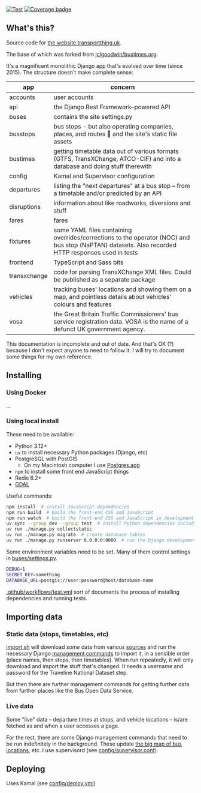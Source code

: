 [![Test](https://github.com/TimesBus/dev.timesbus.org/actions/workflows/test.yml/badge.svg)](https://github.com/TimesBus/dev.timesbus.org/actions/workflows/test.yml/badge.svg)
[![Coverage badge](https://raw.githubusercontent.com/TimesBus/dev.timesbus.org/python-coverage-comment-action-data/badge.svg)](https://htmlpreview.github.io/?https://github.com/TimesBus/dev.timesbus.org/blob/python-coverage-comment-action-data/htmlcov/index.html)

## What's this?

Source code for [the website transportthing.uk](https://transportthing.uk/).

The base of which was forked from [jclgoodwin/bustimes.org](https://github.com/jclgoodwin/bustimes.org).


It's a magnificent monolithic Django app that's evolved over time (since 2015). The structure doesn't make complete sense:

app      | concern
---------|------------
accounts | user accounts
api      | the Django Rest Framework–powered API
buses    | contains the site settings.py
busstops | bus stops - but also operating companies, places, and routes 🤯 and the site's static file assets
bustimes | getting timetable data out of various formats (GTFS, TransXChange, ATCO-CIF) and into a database and doing stuff therewith
config   | Kamal and Supervisor configuration
departures | listing the "next departures" at a bus stop – from a timetable and/or predicted by an API
disruptions | information about like roadworks, diversions and stuff
fares    | fares
fixtures | some YAML files containing overrides/corrections to the operator (NOC) and bus stop (NaPTAN) datasets. Also recorded HTTP responses used in tests
frontend | TypeScript and Sass bits
transxchange | code for parsing TransXChange XML files. Could be published as a separate package
vehicles | tracking buses' locations and showing them on a map, and pointless details about vehicles' colours and features
vosa     | the Great Britain Traffic Commissioners' bus service registration data. VOSA is the name of a defunct UK government agency.

This documentation is incomplete and out of date.
And that's OK (?) because I don't expect anyone to need to follow it.
I will try to document some things for my own reference.

## Installing

### Using Docker

...

### Using local install

These need to be available:

- Python 3.12+
- `uv` to install necessary Python packages (Django, etc)
- PostgreSQL with PostGIS
    - On my Macintosh computer I use [Postgres.app](https://postgresapp.com/)
- `npm` to install some front end JavaScript things
- Redis 6.2+
- [GDAL](https://gdal.org/)

Useful commands:

```bash
npm install  # install JavaScript dependencies
npm run build  # build the front-end CSS and JavaScript
npm run watch  # build the front-end CSS and JavaScript in development mode, and "watch" and rebuild when the source changes
uv sync --group dev --group test  # install Python dependencies including special ones for development and testing
uv run ./manage.py collectstatic
uv run ./manage.py migrate  # create database tables
uv run ./manage.py runserver 0.0.0.0:8000  # run the Django development server (not suitable for production, use gunicorn for that!)
```

Some environment variables need to be set.
Many of them control settings in [buses/settings.py](buses/settings.py).

```bash
DEBUG=1
SECRET_KEY=something
DATABASE_URL=postgis://user:password@host/database-name
```

[.github/workflows/test.yml](.github/workflows/test.yml) sort of documents the process of installing dependencies and running tests.

## Importing data

### Static data (stops, timetables, etc)

[import.sh](import.sh) will download *some* data from various [sources](https://bustimes.org/data) and run the necessary Django [management commands](busstops/management/commands) to import it,
in a sensible order (place names, then stops, then timetables).
When run repeatedly, it will only download and import the stuff that's changed.
It needs a username and password for the Traveline National Dataset step.

But then there are further management commands for getting further data from further places like the Bus Open Data Service.

### Live data

Some "live" data – departure times at stops, and vehicle locations – is/are fetched as and when a user accesses a page.

For the rest, there are some Django management commands that need to be run indefinitely in the background.
These update [the big map of bus locations](https://bustimes.org/map), etc.
I use supervisord (see [config/supervisor.conf](config/supervisor.conf)).

## Deploying

Uses Kamal (see [config/deploy.yml](config/deploy.yml))
